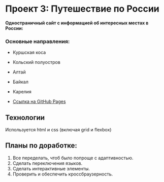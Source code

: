 # Проект 3: Путешествие по России
**Одностраничный сайт с информацией об интересных местах в России:**
### Основные направления:
* Куршская коса
* Кольский полуостров
* Алтай
* Байкал
* Карелия


* [Ссылка на GitHub Pages](https://nkvasov.github.io/russian-travel/)




## Технологии
Используется html и css (включая grid и flexbox)

## Планы по доработке:
1. Все переделать, чтоб было попроще с адаптивностью.
2. Сделать переключения языков.
3. Сделать интерактивные элементы.
4. Проверить и обеспечить кроссбраузерность.
